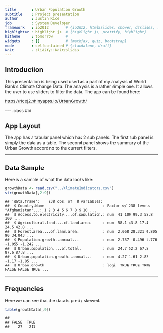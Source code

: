 ```yaml
---
title       : Urban Population Growth
subtitle    : Project presentation
author      : Justin Rice
job         : System Developer
framework   : io2012        # {io2012, html5slides, shower, dzslides, ...}
highlighter : highlight.js  # {highlight.js, prettify, highlight}
hitheme     : tomorrow      # 
widgets     : []            # {mathjax, quiz, bootstrap}
mode        : selfcontained # {standalone, draft}
knit        : slidify::knit2slides
---
```


## Introduction

This presentation is being used used as a part of my analysis of World Bank's Climate Change Data. The analysis is a rather simple one. It allows the user to use sliders to filter the data.
The app can be found here:

https://ricej2.shinyapps.io/UrbanGrowth/

--- .class #id 

## App Layout
The app has a tabular panel which has 2 sub panels. The first sub panel is simply the data as a table. The second panel shows the summary of the Urban Growth according to the current filters.

---

## Data Sample

Here is a sample of what the data looks like:

```r
growthData <- read.csv("../ClimateIndicators.csv")
str(growthData[,2:9])
```

```
## 'data.frame':	238 obs. of  8 variables:
##  $ Country.Name                           : Factor w/ 238 levels "Afghanistan",..: 1 2 3 4 5 6 7 8 9 10 ...
##  $ Access.to.electricity....of.population.: num  41 100 99.3 55.8 100 ...
##  $ Agricultural.land....of.land.area.     : num  58.1 43.8 17.4 24.5 42.8 ...
##  $ Forest.area....of.land.area.           : num  2.068 28.321 0.805 90 34.043 ...
##  $ Population.growth..annual...           : num  2.737 -0.496 1.776 -1.055 -1.242 ...
##  $ Urban.population....of.total.          : num  24.7 52.2 67.5 87.6 87.8 ...
##  $ Urban.population.growth..annual...     : num  4.27 1.61 2.82 -1.17 -1.85 ...
##  $ Urban.Growth                           : logi  TRUE TRUE TRUE FALSE FALSE TRUE ...
```


---

## Frequencies

Here we can see that the data is pretty skewed.

```r
table(growthData[,9])
```

```
## 
## FALSE  TRUE 
##    27   211
```

